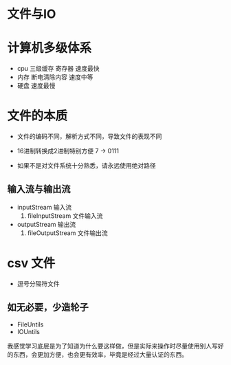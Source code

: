 # 文件与IO

# 计算机多级体系

- cpu 三级缓存 寄存器 速度最快
- 内存 断电清除内容  速度中等
- 硬盘 速度最慢

# 文件的本质

- 文件的编码不同，解析方式不同，导致文件的表现不同

- 16进制转换成2进制特别方便     7  ->  0111 
- 如果不是对文件系统十分熟悉，请永远使用绝对路径

## 输入流与输出流 

- inputStream 输入流
  1. fileInputStream 文件输入流
- outputStream 输出流
  1. fileOutputStream 文件输出流

# csv 文件

- 逗号分隔符文件

## 如无必要，少造轮子

- FileUntils
- IOUntils

我感觉学习底层是为了知道为什么要这样做，但是实际来操作时尽量使用别人写好的东西，会更加方便，也会更有效率，毕竟是经过大量认证的东西。
